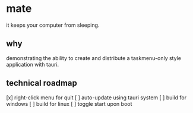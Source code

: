 # mate

it keeps your computer from sleeping.

## why

demonstrating the ability to create and distribute a taskmenu-only style application with tauri.

## technical roadmap

[x] right-click menu for quit
[ ] auto-update using tauri system
[ ] build for windows
[ ] build for linux
[ ] toggle start upon boot
